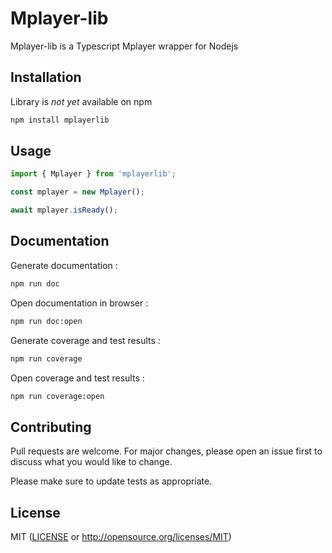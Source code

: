 # Mplayer-lib

Mplayer-lib is a Typescript Mplayer wrapper for Nodejs

## Installation

Library is _not yet_ available on npm

```bash
npm install mplayerlib
```

## Usage

```typescript
import { Mplayer } from 'mplayerlib';

const mplayer = new Mplayer();

await mplayer.isReady();
```

## Documentation

Generate documentation :

```bash
npm run doc
```

Open documentation in browser :

```bash
npm run doc:open
```

Generate coverage and test results :

```bash
npm run coverage
```

Open coverage and test results :

```bash
npm run coverage:open
```

## Contributing

Pull requests are welcome. For major changes, please open an issue first to discuss what you would like to change.

Please make sure to update tests as appropriate.

## License

MIT ([LICENSE](LICENSE) or
http://opensource.org/licenses/MIT)
